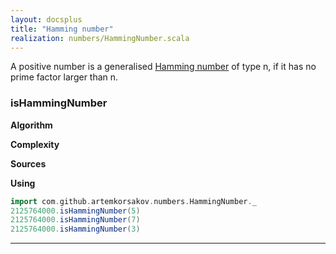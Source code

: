 ```yaml
---
layout: docsplus
title: "Hamming number"
realization: numbers/HammingNumber.scala
---
```


A positive number is a generalised [Hamming number](https://en.wikipedia.org/wiki/Regular_number) of type n,
if it has no prime factor larger than n.

### isHammingNumber

**Algorithm**

**Complexity** 
     
**Sources** 

**Using**
```scala mdoc
import com.github.artemkorsakov.numbers.HammingNumber._
2125764000.isHammingNumber(5)
2125764000.isHammingNumber(7)
2125764000.isHammingNumber(3)
```

---

